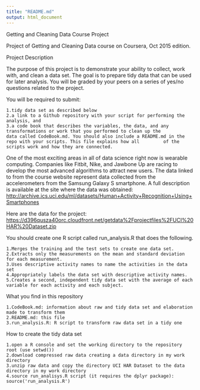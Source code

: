 ```yaml
---
title: "README.md"
output: html_document
---
```



Getting and Cleaning Data Course Project

Project of Getting and Cleaning Data course on Coursera, Oct 2015 edition.

Project Description

The purpose of this project is to demonstrate your ability to collect, work with, and clean a data set. The goal is to prepare tidy data that can be used for later analysis. You will be graded by your peers on a series of yes/no questions related to the project.

You will be required to submit:

    1.tidy data set as described below
    2.a link to a Github repository with your script for performing the analysis, and
    3.a code book that describes the variables, the data, and any transformations or work that you performed to clean up the           data called CodeBook.md. You should also include a README.md in the repo with your scripts. This file explains how all         of the scripts work and how they are connected.

One of the most exciting areas in all of data science right now is wearable computing. Companies like Fitbit, Nike, and Jawbone Up are racing to develop the most advanced algorithms to attract new users. The data linked to from the course website represent data collected from the accelerometers from the Samsung Galaxy S smartphone. A full description is available at the site where the data was obtained: http://archive.ics.uci.edu/ml/datasets/Human+Activity+Recognition+Using+Smartphones

Here are the data for the project: https://d396qusza40orc.cloudfront.net/getdata%2Fprojectfiles%2FUCI%20HAR%20Dataset.zip

You should create one R script called run_analysis.R that does the following.

    1.Merges the training and the test sets to create one data set.
    2.Extracts only the measurements on the mean and standard deviation for each measurement.
    3.Uses descriptive activity names to name the activities in the data set
    4.Appropriately labels the data set with descriptive activity names.
    5.Creates a second, independent tidy data set with the average of each variable for each activity and each subject.

What you find in this repository

    1.CodeBook.md: information about raw and tidy data set and elaboration made to transform them
    2.README.md: this file
    3.run_analysis.R: R script to transform raw data set in a tidy one

How to create the tidy data set
    
    1.open a R console and set the working directory to the repository root (use setwd())
    2.download compressed raw data creating a data directory in my work directory
    3.unzip raw data and copy the directory UCI HAR Dataset to the data directory in my work directory
    4.source run_analisys.R script (it requires the dplyr package): source('run_analysis.R')



